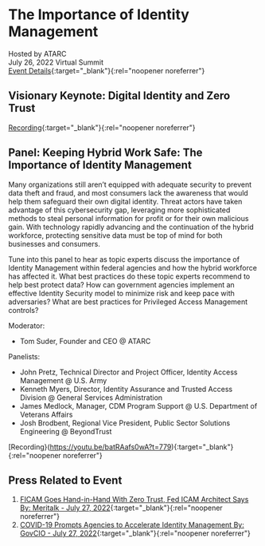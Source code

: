 # The Importance of Identity Management
Hosted by ATARC  
July 26, 2022
Virtual Summit    
[Event Details](https://atarc.org/event/identityvirtualsummit/){:target="_blank"}{:rel="noopener noreferrer"}  

## Visionary Keynote: Digital Identity and Zero Trust

[Recording](https://youtu.be/batRAafs0wA?t=71){:target="_blank"}{:rel="noopener noreferrer"}  

## Panel: Keeping Hybrid Work Safe: The Importance of Identity Management
Many organizations still aren’t equipped with adequate security to prevent data theft and fraud, and most consumers lack the awareness that would help them safeguard their own digital identity. Threat actors have taken advantage of this cybersecurity gap, leveraging more sophisticated methods to steal personal information for profit or for their own malicious gain. With technology rapidly advancing and the continuation of the hybrid workforce, protecting sensitive data must be top of mind for both businesses and consumers. 

Tune into this panel to hear as topic experts discuss the importance of Identity Management within federal agencies and how the hybrid workforce has affected it. What best practices do these topic experts recommend to help best protect data? How can government agencies implement an effective Identity Security model to minimize risk and keep pace with adversaries? What are best practices for Privileged Access Management controls?

Moderator: 
- Tom Suder, Founder and CEO @ ATARC

Panelists:
- John Pretz, Technical Director and Project Officer, Identity Access Management @ U.S. Army
- Kenneth Myers, Director, Identity Assurance and Trusted Access Division @ General Services Administration
- James Medlock, Manager, CDM Program Support @ U.S. Department of Veterans Affairs
- Josh Brodbent, Regional Vice President, Public Sector Solutions Engineering @ BeyondTrust

[Recording}(https://youtu.be/batRAafs0wA?t=779){:target="_blank"}{:rel="noopener noreferrer"}  

## Press Related to Event
1. [FICAM Goes Hand-in-Hand With Zero Trust, Fed ICAM Architect Says By: Meritalk - July 27, 2022](https://www.meritalk.com/articles/ficam-goes-hand-in-hand-with-zero-trust-fed-icam-architect-says/){:target="_blank"}{:rel="noopener noreferrer"}
2. [COVID-19 Prompts Agencies to Accelerate Identity Management By: GovCIO - July 27, 2022](https://governmentciomedia.com/covid-19-prompts-agencies-accelerate-identity-management){:target="_blank"}{:rel="noopener noreferrer"}

